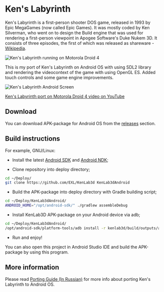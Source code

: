 Ken's Labyrinth
=============

Ken's Labyrinth is a first-person shooter DOS game, released in 1993 by Epic MegaGames (now called Epic Games). It was mostly coded by Ken Silverman, who went on to design the Build engine that was used for rendering a first-person viewpoint in Apogee Software's Duke Nukem 3D. It consists of three episodes, the first of which was released as shareware - [Wikipedia](https://en.wikipedia.org/wiki/Ken%27s_Labyrinth).

![Ken's Labyrinth running on Motorola Droid 4](https://raw.github.com/EXL/KenLab3d/master/images/Ken_motorola_droid_4.jpg)

This is my port of Ken's Labyrinth on Android OS with using SDL2 library and rendering the videocontext of the game with using OpenGL ES. Added touch controls and some game engine improvements.

![Ken's Labyrinth Android Screen](https://raw.github.com/EXL/KenLab3d/master/images/Ken_android_screen.jpg)

[Ken's Labyrinth port on Motorola Droid 4 video on YouTube](http://youtu.be/vnNax1uNLfo)

## Download

You can download APK-package for Android OS from the [releases](https://github.com/EXL/KenLab3d/releases) section.

## Build instructions

For example, GNU/Linux:

* Install the latest [Android SDK](https://developer.android.com/sdk/) and [Android NDK](https://developer.android.com/ndk/);

* Clone repository into deploy directory;

```sh
cd ~/Deploy/
git clone https://github.com/EXL/KenLab3d KenLab3dAndroid
```

* Build the APK-package into deploy directory with Gradle building script;

```sh
cd ~/Deploy/KenLab3dAndroid/
ANDROID_HOME="/opt/android-sdk/" ./gradlew assembleDebug
```

* Install KenLab3D APK-package on your Android device via adb;

```sh
cd ~/Deploy/KenLab3dAndroid/
/opt/android-sdk/platform-tools/adb install -r kenlab3d/build/outputs/apk/kenlab3d-debug.apk
```

* Run and enjoy!

You can also open this project in Android Studio IDE and build the APK-package by using this program.

## More information

Please read [Porting Guide (In Russian)](http://exlmoto.ru/kenlab3d-droid) for more info about porting Ken's Labyrinth to Android OS.
